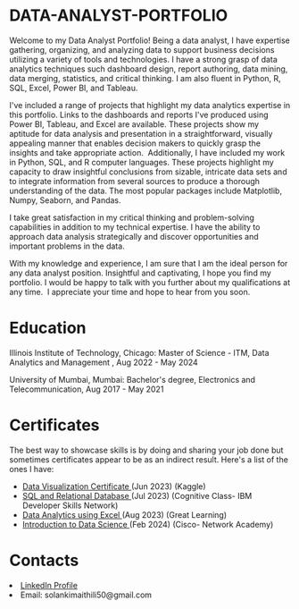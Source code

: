 # DATA-ANALYST-PORTFOLIO
Welcome to my Data Analyst Portfolio!
Being a data analyst, I have expertise gathering, organizing, and analyzing data to support business decisions utilizing a variety of tools and technologies. I have a strong grasp of data analytics techniques such dashboard design, report authoring, data mining, data merging, statistics, and critical thinking. I am also fluent in Python, R, SQL, Excel, Power BI, and Tableau.

I've included a range of projects that highlight my data analytics expertise in this portfolio. Links to the dashboards and reports I've produced using Power BI, Tableau, and Excel are available. These projects show my aptitude for data analysis and presentation in a straightforward, visually appealing manner that enables decision makers to quickly grasp the insights and take appropriate action. 
Additionally, I have included my work in Python, SQL, and R computer languages. These projects highlight my capacity to draw insightful conclusions from sizable, intricate data sets and to integrate information from several sources to produce a thorough understanding of the data. The most popular packages include Matplotlib, Numpy, Seaborn, and Pandas.

I take great satisfaction in my critical thinking and problem-solving capabilities in addition to my technical expertise. I have the ability to approach data analysis strategically and discover opportunities and important problems in the data.

With my knowledge and experience, I am sure that I am the ideal person for any data analyst position. Insightful and captivating, I hope you find my portfolio. I would be happy to talk with you further about my qualifications at any time. 
I appreciate your time and hope to hear from you soon.

<h1>Education</h1>
Illinois Institute of Technology, Chicago: Master of Science - ITM, Data Analytics and Management , Aug 2022 - May 2024

University of Mumbai, Mumbai: Bachelor's degree, Electronics and Telecommunication, Aug 2017 - May 2021


<h1>Certificates</h1>

The best way to showcase skills is by doing and sharing your job done but sometimes certificates appear to be as an indirect result. Here's a list of the ones I have:

<ul>
  <li><a href="https://www.kaggle.com/learn/certification/smaithili/data-visualization" target="_blank">Data Visualization Certificate </a>(Jun 2023) (Kaggle)</li>
  <li><a href="https://courses.cognitiveclass.ai/certificates/e55e4ca7378f4069aa268a9e6866e536" target="_blank">SQL and Relational Database </a>(Jul 2023) (Cognitive Class- IBM Developer Skills Network)</li>
  <li><a href="https://olympus.mygreatlearning.com/courses/82319/certificate" target="_blank">Data Analytics using Excel </a>(Aug 2023) (Great Learning)</li>
  <li><a href="https://www.credly.com/earner/earned/badge/8a1d659f-880f-40df-a457-895174bfe0cf" target="_blank">Introduction to Data Science </a>(Feb 2024) (Cisco- Network Academy)</li>
</ul>


<h1>Contacts</h1>
<li><a href="https://www.linkedin.com/in/maithilisolanki/" target="_blank">LinkedIn Profile</a></li>
<li>Email: solankimaithili50@gmail.com</li>
